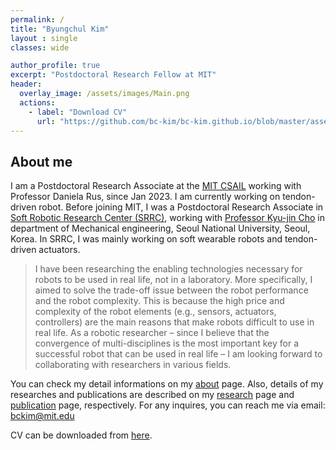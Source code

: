 ```yaml
---
permalink: /
title: "Byungchul Kim"
layout : single
classes: wide

author_profile: true
excerpt: "Postdoctoral Research Fellow at MIT"
header:
  overlay_image: /assets/images/Main.png
  actions:
    - label: "Download CV"
      url: "https://github.com/bc-kim/bc-kim.github.io/blob/master/assets/CV/ByungchulKim-CV.pdf"
---
```

**About me**
---

I am a Postdoctoral Research Associate at the [MIT CSAIL][Lab_MIT_Link] working with Professor Daniela Rus, since Jan 2023. I am currently working on tendon-driven robot. Before joining MIT, I was a Postdoctoral Research Associate in [Soft Robotic Research Center (SRRC)][SRRC_link], working with [Professor Kyu-jin Cho][Lab_link] in department of Mechanical engineering, Seoul National University, Seoul, Korea. In SRRC, I was mainly working on soft wearable robots and tendon-driven actuators.

>I have been researching the enabling technologies necessary for robots to be used in real life, not in a laboratory. More specifically, I aimed to solve the trade-off issue between the robot performance and the robot complexity. This is because the high price and complexity of the robot elements (e.g., sensors, actuators, controllers) are the main reasons that make robots difficult to use in real life. As a robotic researcher – since I believe that the convergence of multi-disciplines is the most important key for a successful robot that can be used in real life – I am looking forward to collaborating with researchers in various fields.

You can check my detail informations on my [about][about_link] page. Also, details of my researches and publications are described on my [research][Research_link] page and [publication][publication_link] page, respectively. For any inquires, you can reach me via email: [bckim@mit.edu][email] 

CV can be downloaded from [here][cv_link]. 

[Lab_MIT_Link]: https://csail.mit.edu
[SRRC_link]: https://www.srrc.snu.ac.kr
[Research_link]: /researches/
[publication_link]: /publications/
[Lab_link]: https://biorobotics.snu.ac.kr
[about_link]: /about/
[cv_link]: https://github.com/bc-kim/bc-kim.github.io/blob/master/assets/CV/ByungchulKim-CV.pdf
[email]: mailto:kbc19901207@gmail.com